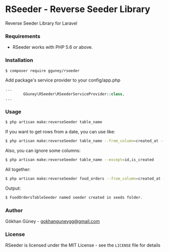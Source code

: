 # RSeeder - Reverse Seeder Library

Reverse Seeder Library for Laravel

### Requirements

- RSeeder works with PHP 5.6 or above.

### Installation

```bash
$ composer require gguney/rseeder
```
Add package's service provider to your config/app.php

```php
...
        GGuney\RSeeder\RSeederServiceProvider::class,
...
```
### Usage
```bash
$ php artisan make:reverseSeeder table_name
```
If you want to get rows from a date, you can use like:
```bash
$ php artisan make:reverseSeeder table_name --from_column=created_at --from_date=1990-01-22
```

Also, you can ignore some columns:
```bash
$ php artisan make:reverseSeeder table_name --except=id,is_created 
```
All together:

```bash
$ php artisan make:reverseSeeder food_orders --from_column=created_at --from_date=2017-03-17 --except=id
```

Output:
```bash
$ FoodOrdersTableSeeder named seeder created in seeds folder.
```

### Author

Gökhan Güney - <gokhanguneygg@gmail.com><br />

### License

RSeeder is licensed under the MIT License - see the `LICENSE` file for details
